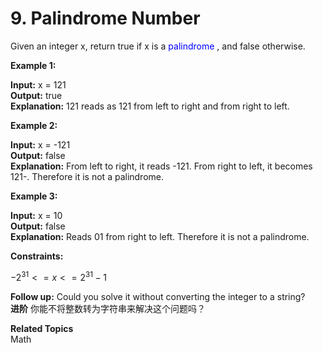 # 9. Palindrome Number

Given an integer x, return true if x is a 
<font color=blue>palindrome</font>
, and false otherwise.

 

**Example 1:**

**Input:** x = 121<br>
**Output:** true<br>
**Explanation:** 121 reads as 121 from left to right and from right to left.

**Example 2:**

**Input:** x = -121<br>
**Output:** false<br>
**Explanation:** From left to right, it reads -121. From right to left, it becomes 121-. Therefore it is not a palindrome.

**Example 3:**

**Input:** x = 10<br>
**Output:** false<br>
**Explanation:** Reads 01 from right to left. Therefore it is not a palindrome.
 

**Constraints:**

$-2^{31} <= x <= 2^{31} - 1$
 

**Follow up:** Could you solve it without converting the integer to a string?<br>
**进阶**
你能不将整数转为字符串来解决这个问题吗？

**Related Topics**<br>
Math
